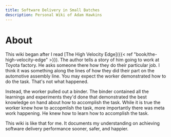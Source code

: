 ```yaml
---
title: Software Delivery in Small Batches
description: Personal Wiki of Adam Hawkins
---
```


# About

This wiki began after I read [The High Velocity
Edge]({{< ref "book/the-high-velocity-edge" >}}).
The author tells a story of him going to work at Toyota factory. He
asks someone there how they do their particular job. I think it was
something along the lines of how they did their part on the automotive
assembly line. You may expect the worker demonstrated how to do the
task. That's not what happened.

Instead, the worker pulled out a binder. The binder contained all the
learnings and experiments they'd done that demonstrated the best
knowledge on hand about how to accomplish the task. While it is true
the worker knew how to accopmlish the task, more importantly there was
meta work happening. He knew how to learn how to accomplish the task.

This wiki is like that for me. It documents my understanding
on achieving software delivery performance sooner, safer, and
happier.
